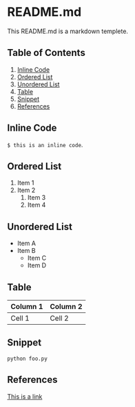 # README.md
This README.md is a markdown templete.

## Table of Contents
1. [Inline Code](#inline-code)
2. [Ordered List](#ordered-list)
3. [Unordered List](#unordered-list)
4. [Table](#table)
5. [Snippet](#snippet)
6. [References](#references)

## Inline Code
`$ this is an inline code`.

## Ordered List
1. Item 1
1. Item 2
    1. Item 3
    1. Item 4

## Unordered List
* Item A
* Item B
    * Item C
    * Item D

## Table
| Column 1 | Column 2 |
|---|---|
|Cell 1 | Cell 2|

## Snippet
```
python foo.py
```

## References
[This is a link](https://)
